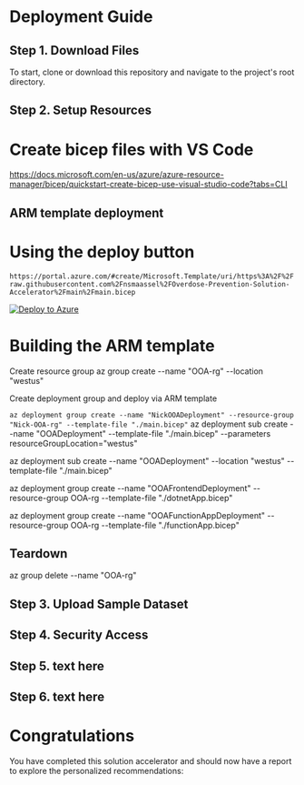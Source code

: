 # Deployment Guide

## Step 1. Download Files
To start, clone or download this repository and navigate to the project's root directory.

## Step 2. Setup Resources
# Create bicep files with VS Code
https://docs.microsoft.com/en-us/azure/azure-resource-manager/bicep/quickstart-create-bicep-use-visual-studio-code?tabs=CLI

## ARM template deployment

# Using the deploy button
`https://portal.azure.com/#create/Microsoft.Template/uri/https%3A%2F%2Fraw.githubusercontent.com%2Fnsmaassel%2FOverdose-Prevention-Solution-Accelerator%2Fmain%2Fmain.bicep`

[![Deploy to Azure](https://aka.ms/deploytoazurebutton)](https://portal.azure.com/#create/Microsoft.Template/uri/https%3A%2F%2Fraw.githubusercontent.com%2Fnsmaassel%2FOverdose-Prevention-Solution-Accelerator%2Fmain%2Fmain.json)

# Building the ARM template
Create resource group
az group create --name "OOA-rg" --location "westus"

Create deployment group and deploy via ARM template
<!-- Resource Group deploy -->
`az deployment group create --name "NickOOADeployment" --resource-group "Nick-OOA-rg" --template-file "./main.bicep"`
az deployment sub create --name "OOADeployment" --template-file "./main.bicep" --parameters resourceGroupLocation="westus"

<!-- Subscription deploy -->
<!--    Deploy everything at once -->
az deployment sub create --name "OOADeployment" --location "westus" --template-file "./main.bicep"
<!--    Deploy just the frontend -->
az deployment group create --name "OOAFrontendDeployment" --resource-group OOA-rg --template-file "./dotnetApp.bicep"
<!--    Deploy just the backend/function app -->
az deployment group create --name "OOAFunctionAppDeployment" --resource-group OOA-rg --template-file "./functionApp.bicep"
<!-- How to pass parameters to a bicep file: -->
  <!-- --parameters storageAccountType=Standard_GRS -->

## Teardown
<!-- Delete everything -->
az group delete --name "OOA-rg"

## Step 3. Upload Sample Dataset

## Step 4. Security Access

## Step 5. text here

## Step 6. text here

# Congratulations
You have completed this solution accelerator and should now have a report to explore the personalized recommendations:

